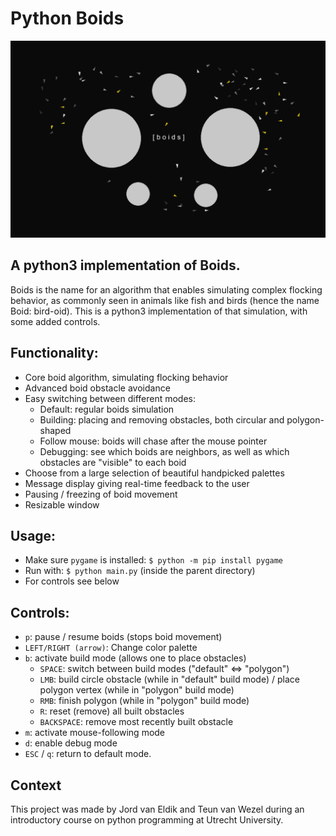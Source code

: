 # Python Boids

![Boids image](resources/boids.png)

## A python3 implementation of Boids. 

Boids is the name for an algorithm that enables simulating complex flocking behavior, as commonly seen in animals like fish and birds (hence the name Boid: bird-oid). This is a python3 implementation of that simulation, with some added controls.

## Functionality:

- Core boid algorithm, simulating flocking behavior
- Advanced boid obstacle avoidance
- Easy switching between different modes:
  - Default: regular boids simulation
  - Building: placing and removing obstacles, both circular and polygon-shaped
  - Follow mouse: boids will chase after the mouse pointer
  - Debugging: see which boids are neighbors, as well as which obstacles are "visible" to each boid
- Choose from a large selection of beautiful handpicked palettes
- Message display giving real-time feedback to the user
- Pausing / freezing of boid movement
- Resizable window

## Usage:
- Make sure `pygame` is installed: `$ python -m pip install pygame`
- Run with: `$ python main.py` (inside the parent directory)
- For controls see below

## Controls:

- `p`: pause / resume boids (stops boid movement)
- `LEFT/RIGHT (arrow)`: Change color palette
- `b`: activate build mode (allows one to place obstacles)
  - `SPACE`: switch between build modes ("default" <=> "polygon")
  - `LMB`: build circle obstacle (while in "default" build mode) / place polygon vertex (while in "polygon" build mode)
  - `RMB`: finish polygon (while in "polygon" build mode)
  - `R`: reset (remove) all built obstacles
  - `BACKSPACE`: remove most recently built obstacle
- `m`: activate mouse-following mode
- `d`: enable debug mode
- `ESC` / `q`: return to default mode.

## Context

This project was made by Jord van Eldik and Teun van Wezel during an introductory course on python programming at Utrecht University.
